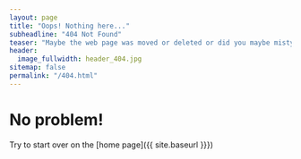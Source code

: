```yaml
---
layout: page
title: "Oops! Nothing here..."
subheadline: "404 Not Found"
teaser: "Maybe the web page was moved or deleted or did you maybe mistype the link?"
header:
  image_fullwidth: header_404.jpg
sitemap: false
permalink: "/404.html"
---
```


# No problem!

Try to start over on the [home page]({{ site.baseurl }}})
